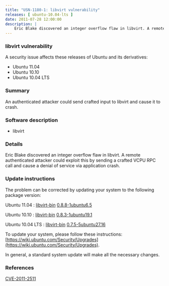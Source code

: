 ```yaml
---
title: "USN-1180-1: libvirt vulnerability"
releases: [ ubuntu-10.04-lts ]
date: 2011-07-28 12:00:00
description: |
    Eric Blake discovered an integer overflow flaw in libvirt. A remote authenticated attacker could exploit this by sending a crafted VCPU RPC call and cause a denial of service via application crash. 
--- 
```

 
### libvirt vulnerability

A security issue affects these releases of Ubuntu and its derivatives:

* Ubuntu 11.04
* Ubuntu 10.10
* Ubuntu 10.04 LTS

### Summary

An authenticated attacker could send crafted input to libvirt and cause it to crash.

### Software description

* libvirt 

### Details

Eric Blake discovered an integer overflow flaw in libvirt. A remote authenticated attacker could exploit this by sending a crafted VCPU RPC call and cause a denial of service via application crash. 

### Update instructions

The problem can be corrected by updating your system to the following package version:

Ubuntu 11.04
 : [libvirt-bin](https://launchpad.net/ubuntu/+source/libvirt) <span> [0.8.8-1ubuntu6.5](https://launchpad.net/ubuntu/+source/libvirt/0.8.8-1ubuntu6.5) </span> 

Ubuntu 10.10
 : [libvirt-bin](https://launchpad.net/ubuntu/+source/libvirt) <span> [0.8.3-1ubuntu19.1](https://launchpad.net/ubuntu/+source/libvirt/0.8.3-1ubuntu19.1) </span> 

Ubuntu 10.04 LTS
 : [libvirt-bin](https://launchpad.net/ubuntu/+source/libvirt) <span> [0.7.5-5ubuntu27.16](https://launchpad.net/ubuntu/+source/libvirt/0.7.5-5ubuntu27.16) </span> 

To update your system, please follow these instructions: [https://wiki.ubuntu.com/Security/Upgrades](https://wiki.ubuntu.com/Security/Upgrades).

In general, a standard system update will make all the necessary changes. 

### References

 [CVE-2011-2511](http://people.ubuntu.com/~ubuntu-security/cve/CVE-2011-2511)
 
